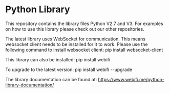 # Python Library

This repository contains the library files Python V2.7 and V3. For examples on how to use this library please check out our other repositories.

The latest library uses WebSocket for communication. This means websocket client needs to be installed for it to work. Please use the following command to install websocket client:
pip install websocket-client

This library can also be installed:
pip install webifi

To upgrade to the latest version:
pip install webifi --upgrade

The library documentation can be found at:
https://www.webifi.me/python-library-documentation/